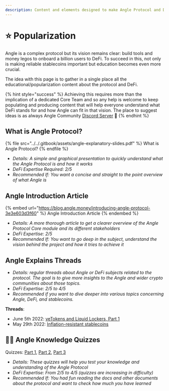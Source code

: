 ```yaml
---
description: Content and elements designed to make Angle Protocol and DeFi more accessible to everyone
---
```


# ⭐ Popularization

Angle is a complex protocol but its vision remains clear: build tools and money legos to onboard a billion users to DeFi. To succeed in this, not only is making reliable stablecoins important but education becomes even more crucial.

The idea with this page is to gather in a single place all the educational/popularization content about the protocol and DeFi.

{% hint style="success" %}
Achieving this requires more than the implication of a dedicated Core Team and so any help is welcome to keep populating and producing content that will help everyone understand what DeFi stands for and how Angle can fit in that vision. The place to suggest ideas is as always Angle Community [Discord Server](https://discord.gg/67WSSZqBG6) 📐
{% endhint %}

## What is Angle Protocol?

{% file src="../../.gitbook/assets/angle-explanatory-slides.pdf" %}
What is Angle Protocol?
{% endfile %}

- _Details: A simple and graphical presentation to quickly understand what the Angle Protocol is and how it works_
- _DeFi Expertise Required: 2/5_
- _Recommended If: You want a concise and straight to the point overview of what Angle is_

## Angle Introduction Article

{% embed url="https://blog.angle.money/introducing-angle-protocol-3e3e603d3f60" %}
Angle Introduction Article
{% endembed %}

- _Details: A more thorough article to get a clearer overview of the Angle Protocol Core module and its different stakeholders_
- _DeFi Expertise: 2/5_
- _Recommended If: You want to go deep in the subject, understand the vision behind the project and how it tries to achieve it_

## Angle Explains Threads

- _Details: regular threads about Angle or DeFi subjects related to the protocol. The goal is to give more insights to the Angle and wider crypto communities about those topics._
- _DeFi Expertise: 2/5 to 4/5_
- _Recommended if you want to dive deeper into various topics concerning Angle, DeFi, and stablecoins._

**Threads**:
- June 5th 2022: [veTokens and Liquid Lockers, Part 1](https://twitter.com/AngleProtocol/status/1533416014033059841)
- May 29th 2022: [Inflation-resistant stablecoins](https://twitter.com/AngleProtocol/status/1530864272456163329)

## 🧑‍🏫 Angle Knowledge Quizzes

Quizzes: [Part 1](https://docs.google.com/forms/d/e/1FAIpQLSddUD8rNRBNvPHJN15DvPT9Lbglu5-M_iGQU_PGD4wchvHnLg/viewform?usp=sf_link), [Part 2](https://docs.google.com/forms/d/e/1FAIpQLScK7dZtSHQUg3zEoLFP27-2M92Bpl6AUOiOi-WEc62gkvaPcw/viewform?usp=sf_link), [Part 3](https://docs.google.com/forms/d/e/1FAIpQLSe7z5ZFgsokkFLIl4zhcjhY5LrnJ_gfbzAytWHKnFguQY7HFw/viewform?usp=sf_link)

- _Details: These quizzes will help you test your knowledge and understanding of the Angle Protocol_
- _DeFi Expertise: From 2/5 to 4/5 (quizzes are increasing in difficulty)_
- _Recommended If: You had fun reading the docs and other documents about the protocol and want to check how much you have learned_
